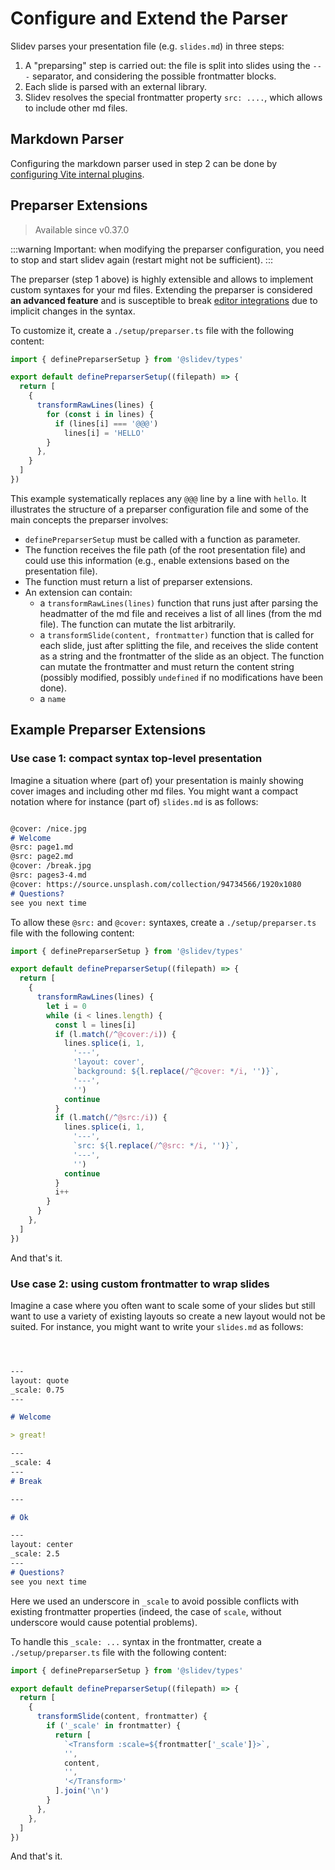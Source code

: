 # Configure and Extend the Parser

Slidev parses your presentation file (e.g. `slides.md`) in three steps:

1. A "preparsing" step is carried out: the file is split into slides using the `---` separator, and considering the possible frontmatter blocks.
2. Each slide is parsed with an external library.
3. Slidev resolves the special frontmatter property `src: ....`, which allows to include other md files.

## Markdown Parser

Configuring the markdown parser used in step 2 can be done by [configuring Vite internal plugins](/custom/config-vite#configure-internal-plugins).

## Preparser Extensions

> Available since v0.37.0

:::warning
Important: when modifying the preparser configuration, you need to stop and start slidev again (restart might not be sufficient).
:::

The preparser (step 1 above) is highly extensible and allows to implement custom syntaxes for your md files. Extending the preparser is considered **an advanced feature** and is susceptible to break [editor integrations](/guide/editors) due to implicit changes in the syntax.

To customize it, create a `./setup/preparser.ts` file with the following content:


```ts
import { definePreparserSetup } from '@slidev/types'

export default definePreparserSetup((filepath) => {
  return [
    {
      transformRawLines(lines) {
        for (const i in lines) {
          if (lines[i] === '@@@')
            lines[i] = 'HELLO'
        }
      },
    }
  ]
})
```

This example systematically replaces any `@@@` line by a line with `hello`. It illustrates the structure of a preparser configuration file and some of the main concepts the preparser involves:
- `definePreparserSetup` must be called with a function as parameter.
- The function receives the file path (of the root presentation file) and could use this information (e.g., enable extensions based on the presentation file).
- The function must return a list of preparser extensions.
- An extension can contain:
  - a `transformRawLines(lines)` function that runs just after parsing the headmatter of the md file and receives a list of all lines (from the md file). The function can mutate the list arbitrarily.
  - a `transformSlide(content, frontmatter)` function that is called for each slide, just after splitting the file, and receives the slide content as a string and the frontmatter of the slide as an object. The function can mutate the frontmatter and must return the content string (possibly modified, possibly `undefined` if no modifications have been done).
  - a `name`

## Example Preparser Extensions

### Use case 1: compact syntax top-level presentation

Imagine a situation where (part of) your presentation is mainly showing cover images and including other md files. You might want a compact notation where for instance (part of) `slides.md` is as follows:

```md

@cover: /nice.jpg
# Welcome
@src: page1.md
@src: page2.md
@cover: /break.jpg
@src: pages3-4.md
@cover: https://source.unsplash.com/collection/94734566/1920x1080
# Questions?
see you next time

```

To allow these `@src:` and `@cover:` syntaxes, create a `./setup/preparser.ts` file with the following content:


```ts
import { definePreparserSetup } from '@slidev/types'

export default definePreparserSetup((filepath) => {
  return [
    {
      transformRawLines(lines) {
        let i = 0
        while (i < lines.length) {
          const l = lines[i]
          if (l.match(/^@cover:/i)) {
            lines.splice(i, 1,
              '---',
              'layout: cover',
              `background: ${l.replace(/^@cover: */i, '')}`,
              '---',
              '')
            continue
          }
          if (l.match(/^@src:/i)) {
            lines.splice(i, 1,
              '---',
              `src: ${l.replace(/^@src: */i, '')}`,
              '---',
              '')
            continue
          }
          i++
        }
      }
    },
  ]
})
```

And that's it.


### Use case 2: using custom frontmatter to wrap slides

Imagine a case where you often want to scale some of your slides but still want to use a variety of existing layouts so create a new layout would not be suited.
For instance, you might want to write your `slides.md` as follows:

```md



---
layout: quote
_scale: 0.75
---

# Welcome

> great!

---
_scale: 4
---
# Break

---

# Ok

---
layout: center
_scale: 2.5
---
# Questions?
see you next time

```

Here we used an underscore in `_scale` to avoid possible conflicts with existing frontmatter properties (indeed, the case of `scale`, without underscore would cause potential problems).


To handle this `_scale: ...` syntax in the frontmatter, create a `./setup/preparser.ts` file with the following content:


```ts
import { definePreparserSetup } from '@slidev/types'

export default definePreparserSetup((filepath) => {
  return [
    {
      transformSlide(content, frontmatter) {
        if ('_scale' in frontmatter) {
          return [
            `<Transform :scale=${frontmatter['_scale']}>`,
            '',
            content,
            '',
            '</Transform>'
          ].join('\n')
        }
      },
    },
  ]
})
```

And that's it.
